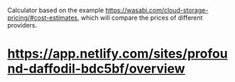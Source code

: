 Сalculator based on the example https://wasabi.com/cloud-storage-pricing/#cost-estimates, which will compare the prices of different providers.
# https://app.netlify.com/sites/profound-daffodil-bdc5bf/overview
